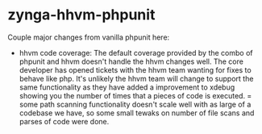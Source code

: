 # zynga-hhvm-phpunit

Couple major changes from vanilla phpunit here:
- hhvm code coverage: The default coverage provided by the combo of phpunit and hhvm doesn't handle the hhvm changes well. The core developer has opened tickets with the hhvm team wanting for fixes to behave like php. It's unlikely the hhvm team will change to support the same functionality as they have added a improvement to xdebug showing you the number of times that a pieces of code is executed.
= some path scanning functionality doesn't scale well with as large of a codebase we have, so some small tewaks on number of file scans and parses of code were done.
